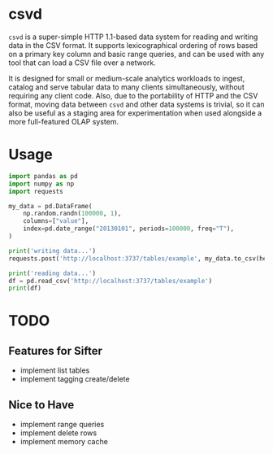 csvd
====

`csvd` is a super-simple HTTP 1.1-based data system for reading and writing data
in the CSV format. It supports lexicographical ordering of rows based on a
primary key column and basic range queries, and can be used with any tool that
can load a CSV file over a network.

It is designed for small or medium-scale analytics workloads to ingest, catalog
and serve tabular data to many clients simultaneously, without requiring any
client code. Also, due to the portability of HTTP and the CSV format, moving 
data between `csvd` and other data systems is trivial, so it can also be useful
as a staging area for experimentation when used alongside a more full-featured
OLAP system.

# Usage

```python
import pandas as pd
import numpy as np
import requests

my_data = pd.DataFrame(
    np.random.randn(100000, 1),
    columns=["value"],
    index=pd.date_range("20130101", periods=100000, freq="T"),
)

print('writing data...')
requests.post('http://localhost:3737/tables/example', my_data.to_csv(header=True))

print('reading data...')
df = pd.read_csv('http://localhost:3737/tables/example')
print(df)
```

# TODO

## Features for Sifter

* implement list tables
* implement tagging create/delete

## Nice to Have

* implement range queries
* implement delete rows
* implement memory cache
